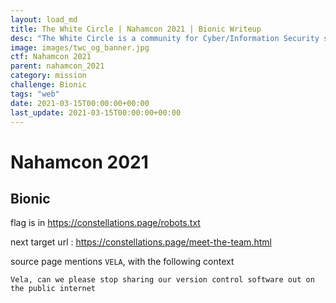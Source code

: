 ```yaml
---
layout: load_md
title: The White Circle | Nahamcon 2021 | Bionic Writeup
desc: "The White Circle is a community for Cyber/Information Security students, enthusiasts and professionals. You can discuss anything related to Security, share your knowledge with others, get help when you need it and proceed further in your journey with amazing people from all over the world."
image: images/twc_og_banner.jpg
ctf: Nahamcon 2021
parent: nahamcon_2021
category: mission
challenge: Bionic
tags: "web"
date: 2021-03-15T00:00:00+00:00
last_update: 2021-03-15T00:00:00+00:00
---
```


<h1 class="heading card-title white-text">Nahamcon 2021</h1>

## Bionic

flag is in https://constellations.page/robots.txt

next target url : https://constellations.page/meet-the-team.html

source page mentions `VELA`, with the following context
```
Vela, can we please stop sharing our version control software out on the public internet
```

